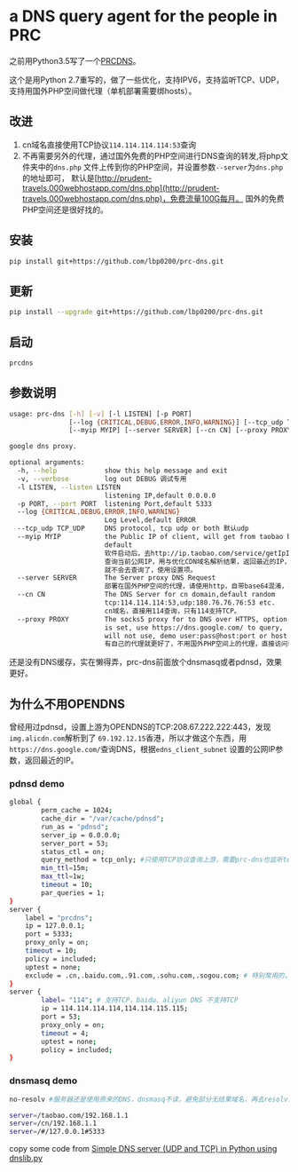 # a DNS query agent for the people in PRC

之前用Python3.5写了一个[PRCDNS](https://github.com/lbp0200/PRCDNS)。

这个是用Python 2.7重写的，做了一些优化，支持IPV6，支持监听TCP、UDP，支持用国外PHP空间做代理（单机部署需要绑hosts）。


## 改进
1. cn域名直接使用TCP协议`114.114.114.114:53`查询
2. 不再需要另外的代理，通过国外免费的PHP空间进行DNS查询的转发,将php文件夹中的`dns.php`
文件上传到你的PHP空间，并设置参数`--server`为`dns.php`的地址即可，
默认是[http://prudent-travels.000webhostapp.com/dns.php](http://prudent-travels.000webhostapp.com/dns.php)，免费流量100G每月。
国外的免费PHP空间还是很好找的。
## 安装
```bash
pip install git+https://github.com/lbp0200/prc-dns.git
```
## 更新
```bash
pip install --upgrade git+https://github.com/lbp0200/prc-dns.git
```
## 启动
```bash
prcdns
```
## 参数说明
```bash
usage: prc-dns [-h] [-v] [-l LISTEN] [-p PORT]
               [--log {CRITICAL,DEBUG,ERROR,INFO,WARNING}] [--tcp_udp TCP_UDP]
               [--myip MYIP] [--server SERVER] [--cn CN] [--proxy PROXY]

google dns proxy.

optional arguments:
  -h, --help            show this help message and exit
  -v, --verbose         log out DEBUG 调试专用
  -l LISTEN, --listen LISTEN 
                        listening IP,default 0.0.0.0 
  -p PORT, --port PORT  listening Port,default 5333
  --log {CRITICAL,DEBUG,ERROR,INFO,WARNING}
                        Log Level,default ERROR 
  --tcp_udp TCP_UDP     DNS protocol, tcp udp or both 默认udp
  --myip MYIP           the Public IP of client, will get from taobao by
                        default 
                        软件启动后，去http://ip.taobao.com/service/getIpInfo.php?ip=myip
                        查询当前公网IP，用与优化CDN域名解析结果，返回最近的IP，默认空，设置后，
                        就不会去查询了，使用设置项。
  --server SERVER       The Server proxy DNS Request
                        部署在国外PHP空间的代理，请使用http，自带base64混淆，不要用https。  
  --cn CN               The DNS Server for cn domain,default random
                        tcp:114.114.114:53,udp:180.76.76.76:53 etc.
                        cn域名，直接用114查询，只有114支持TCP。
  --proxy PROXY         The socks5 proxy for to DNS over HTTPS, option, if it
                        is set, use https://dns.google.com/ to query, --server
                        will not use, demo user:pass@host:port or host:port
                        有自己的代理就更好了，不用国外PHP空间上的代理，直接访问https://dns.google.com/
```

还是没有DNS缓存，实在懒得弄，prc-dns前面放个dnsmasq或者pdnsd，效果更好。

## 为什么不用OPENDNS
曾经用过pdnsd，设置上游为OPENDNS的TCP:208.67.222.222:443，发现`img.alicdn.com`解析到了
`69.192.12.15`香港，所以才做这个东西，用`https://dns.google.com/`查询DNS，根据`edns_client_subnet`
设置的公网IP参数，返回最近的IP。

### pdnsd demo
```bash
global {
        perm_cache = 1024;
        cache_dir = "/var/cache/pdnsd";
        run_as = "pdnsd";
        server_ip = 0.0.0.0;
        server_port = 53;
        status_ctl = on;
        query_method = tcp_only; #只使用TCP协议查询上游，需要prc-dns也监听tcp
        min_ttl=15m;      
        max_ttl=1w;       
        timeout = 10;       
        par_queries = 1;
}
server {
	label = "prcdns";
	ip = 127.0.0.1;
	port = 5333; 
	proxy_only = on;
	timeout = 10;
	policy = included;
	uptest = none;
	exclude = .cn,.baidu.com,.91.com,.sohu.com,.sogou.com; # 特别常用的，直接国内
}
server {
        label= "114"; # 支持TCP，baidu、aliyun DNS 不支持TCP
        ip = 114.114.114.114,114.114.115.115;
        port = 53; 
        proxy_only = on; 
        timeout = 4;
        uptest = none;
        policy = included;
}
```
### dnsmasq demo
```bash
no-resolv #服务器还是使用原来的DNS，dnsmasq不读，避免部分无结果域名，再去resolv里的DNS服务器查询

server=/taobao.com/192.168.1.1
server=/cn/192.168.1.1
server=/#/127.0.0.1#5333
```
copy some code from [Simple DNS server (UDP and TCP) in Python using dnslib.py](https://gist.github.com/andreif/6069838)
